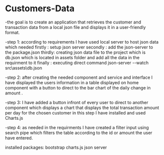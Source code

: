 # Customers-Data
-the goal is to create an application that retrieves the customer and transaction data from a local json file and displays it in a user-friendly format.

-step 1:
according to requirements I have used local server to host json data which needed
firstly : setup json server
secondly : add the json-server to the package.json
thirdly: creating json data file to the project which is db.json which is located in assets folder and add all the data in the requirment to it
finally : executing direct command json-server --watch src\assets\db.json

-step 2:
after creating the needed component and service and interface I have displayed the users information in a table displayed on home component with a button to direct to the bar chart of the daily change in amount .

-step 3:
I have added a button infront of every user to direct to another component which displays a chart that displays the total transaction amount per day for the chosen customer 
in this step I have installed and used Charts.js 

-step 4:
as needed in the requirments I have created a filter input using search pipe which filters the table according to the id or amount the user have entered.


installed packages:
bootstrap
charts.js
json server





